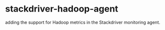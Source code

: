 # stackdriver-hadoop-agent
adding the support for Hadoop metrics in the Stackdriver monitoring agent.
